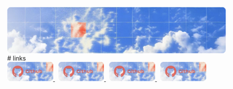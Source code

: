 <div>
    <a href="https://github.com/baeleon">
        <img title="banner" src="./images/banner.png" style="">
    </a>
</div>
<div>
    <div>
        # links
    </div>
    <div>
        <a href="https://github.com/baeleon">
            <img title="banner" src="./images/links/github.png" style="width: 21%">
        </a>
        &nbsp
        <a href="https://github.com/baeleon">
            <img title="banner" src="./images/links/github.png" style="width: 21%">
        </a>
        &nbsp
        <a href="https://github.com/baeleon">
            <img title="banner" src="./images/links/github.png" style="width: 21%">
        </a>
        &nbsp
        <a href="https://github.com/baeleon">
            <img title="banner" src="./images/links/github.png" style="width: 21%">
        </a>
    </div>
</div>